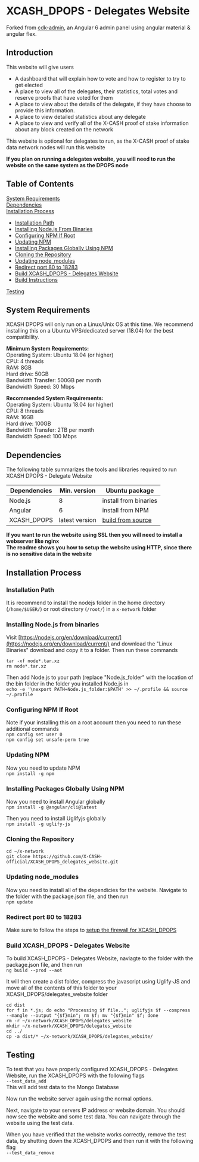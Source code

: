 # XCASH_DPOPS - Delegates Website

Forked from [cdk-admin](https://github.com/codetok/cdk-admin), an Angular 6 admin panel using angular material & angular flex.




## Introduction

This website will give users
* A dashboard that will explain how to vote and how to register to try to get elected
* A place to view all of the delegates, their statistics, total votes and reserve proofs that have voted for them
* A place to view about the details of the delegate, if they have choose to provide this information.
* A place to view detailed statistics about any delegate
* A place to view and verify all of the X-CASH proof of stake information about any block created on the network

This website is optional for delegates to run, as the X-CASH proof of stake data network nodes will run this website

**If you plan on running a delegates website, you will need to run the website on the same system as the DPOPS node**



## Table of Contents  
[System Requirements](#system-requirements)  
[Dependencies](#dependencies)  
[Installation Process](#installation-process)  
* [Installation Path](#installation-path)  
* [Installing Node.js From Binaries](#installing-nodejs-from-binaries) 
* [Configuring NPM If Root](#configuring-npm-if-root)  
* [Updating NPM](#updating-npm)  
* [Installing Packages Globally Using NPM](#installing-packages-globally-using-npm)  
* [Cloning the Repository](#cloning-the-repository)  
* [Updating node_modules](#updating-node_modules)  
* [Redirect port 80 to 18283](#redirect-port-80-to-18283)  
* [Build XCASH_DPOPS - Delegates Website](#build-xcash_dpops---delegates-website)  
* [Build Instructions](#cloning-the-repository)  

[Testing](#testing) 



## System Requirements
 
XCASH DPOPS will only run on a Linux/Unix OS at this time. We recommend installing this on a Ubuntu VPS/dedicated server (18.04) for the best compatibility.
 
**Minimum System Requirements:**  
Operating System: Ubuntu 18.04 (or higher)  
CPU: 4 threads  
RAM: 8GB  
Hard drive: 50GB  
Bandwidth Transfer: 500GB per month  
Bandwidth Speed: 30 Mbps
 
**Recommended System Requirements:**  
Operating System: Ubuntu 18.04 (or higher)  
CPU: 8 threads  
RAM: 16GB  
Hard drive: 100GB  
Bandwidth Transfer: 2TB per month  
Bandwidth Speed: 100 Mbps


 
 
## Dependencies

The following table summarizes the tools and libraries required to run XCASH DPOPS - Delegate Website

| Dependencies                                 | Min. version  | Ubuntu package            |
| -------------------------------------------- | ------------- | ------------------------- |
| Node.js                                      | 8             |  install from binaries    | 
| Angular                                      | 6             |  install from NPM         |
| XCASH_DPOPS                                  | latest version | [build from source](https://github.com/X-CASH-official/XCASH_DPOPS)

**If you want to run the website using SSL then you will need to install a webserver like nginx  
The readme shows you how to setup the website using HTTP, since there is no sensitive data in the website**




## Installation Process


### Installation Path
It is recommend to install the nodejs folder in the home directory (`/home/$USER/`) or root directory (`/root/`) in a `x-network` folder




### Installing Node.js from binaries

Visit [https://nodejs.org/en/download/current/](https://nodejs.org/en/download/current/) and download the "Linux Binaries" download and copy it to a folder. Then run these commands  
``` 
tar -xf node*.tar.xz
rm node*.tar.xz
```

Then add Node.js to your path (replace "Node.js_folder" with the location of the bin folder in the folder you installed Node.js in  
`echo -e '\nexport PATH=Node.js_folder:$PATH' >> ~/.profile && source ~/.profile`



### Configuring NPM If Root
Note if your installing this on a root account then you need to run these additional commands  
`npm config set user 0`  
`npm config set unsafe-perm true`



### Updating NPM

Now you need to update NPM  
`npm install -g npm`



### Installing Packages Globally Using NPM

Now you need to install Angular globally  
`npm install -g @angular/cli@latest`

Then you need to install Uglifyjs globally  
`npm install -g uglify-js`



### Cloning the Repository
```
cd ~/x-network 
git clone https://github.com/X-CASH-official/XCASH_DPOPS_delegates_website.git
```
 



### Updating node_modules

Now you need to install all of the dependicies for the website. Navigate to the folder with the package.json file, and then run  
`npm update`




### Redirect port 80 to 18283
Make sure to follow the steps to [setup the firewall for XCASH_DPOPS](https://github.com/X-CASH-official/XCASH_DPOPS#how-to-setup-the-firewall)



### Build XCASH_DPOPS - Delegates Website

To build XCASH_DPOPS - Delegates Website, naviagte to the folder with the package.json file, and then run  
`ng build --prod --aot`

It will then create a dist folder, compress the javascript using Uglify-JS and move all of the contents of this folder to your XCASH_DPOPS/delegates_website folder 
``` 
cd dist  
for f in *.js; do echo "Processing $f file.."; uglifyjs $f --compress --mangle --output "{$f}min"; rm $f; mv "{$f}min" $f; done  
rm -r ~/x-network/XCASH_DPOPS/delegates_website  
mkdir ~/x-network/XCASH_DPOPS/delegates_website  
cd ../  
cp -a dist/* ~/x-network/XCASH_DPOPS/delegates_website/ 
```


## Testing

To test that you have properly configured XCASH_DPOPS - Delegates Website, run the XCASH_DPOPS with the following flags  
`--test_data_add`  
This will add test data to the Mongo Database

Now run the website server again using the normal options.

Next, navigate to your servers IP address or website domain. You should now see the website and some test data. You can navigate through the website using the test data.

When you have verified that the website works correctly, remove the test data, by shutting down the XCASH_DPOPS and then run it with the following flag  
`--test_data_remove`